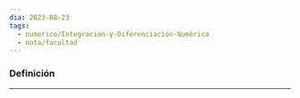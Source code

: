 ```yaml
---
dia: 2023-08-23
tags:
  - numerico/Integración-y-Diferenciación-Numérica
  - nota/facultad
---
```

### Definición
---

